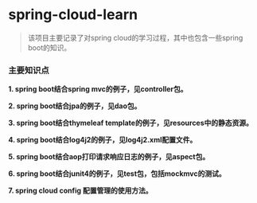 # spring-cloud-learn
> 该项目主要记录了对spring cloud的学习过程，其中也包含一些spring boot的知识。

### 主要知识点
**1. spring boot结合spring mvc的例子，见controller包。**

**2. spring boot结合jpa的例子，见dao包。**

**3. spring boot结合thymeleaf template的例子，见resources中的静态资源。**

**4. spring boot结合log4j2的例子，见log4j2.xml配置文件。**

**5. spring boot结合aop打印请求响应日志的例子，见aspect包。**

**6. spring boot结合junit4的例子，见test包，包括mockmvc的测试。**

**7. spring cloud config 配置管理的使用方法。**
